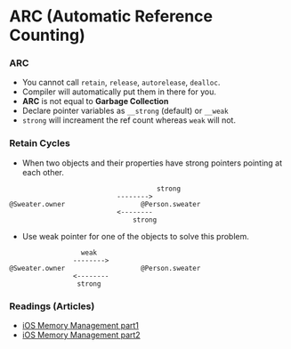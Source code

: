 #  ARC (Automatic Reference Counting)
### ARC
- You cannot call `retain`, `release`, `autorelease`, `dealloc`.
- Compiler will automatically put them in there for you.
- **ARC** is not equal to **Garbage Collection**
- Declare pointer variables as `__strong` (default) or `__weak`
- `strong` will increament the ref count whereas `weak` will not.

### Retain Cycles
- When two objects and their properties have strong pointers pointing at each other.
```
									 strong
					       -------->
@Sweater.owner			         @Person.sweater	
					       <--------
						       strong
```
- Use weak pointer for one of the objects to solve this problem.
```
                  weak
                -------->
@Sweater.owner			         @Person.sweater	
                <--------
                 strong
```

### Readings (Articles)
- [iOS Memory Management part1](https://medium.com/@ITZDERR/ios-memory-management-history-high-level-part-1-118f57b613d6)
- [iOS Memory Management part2](https://medium.com/@ITZDERR/ios-memory-management-arc-in-objective-c-and-swift-part2-f8d269c5e9c) 
